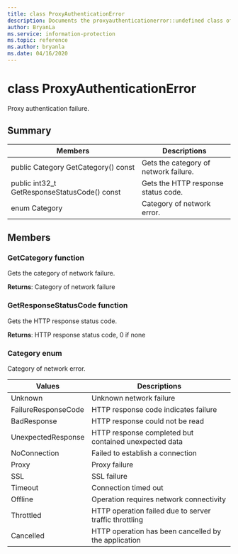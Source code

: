 ```yaml
---
title: class ProxyAuthenticationError 
description: Documents the proxyauthenticationerror::undefined class of the Microsoft Information Protection (MIP) SDK.
author: BryanLa
ms.service: information-protection
ms.topic: reference
ms.author: bryanla
ms.date: 04/16/2020
---
```


# class ProxyAuthenticationError 
Proxy authentication failure.
  
## Summary

| Members                                       | Descriptions
|-----------------------------------------------|---------------------------------------------
| public Category GetCategory() const           |  Gets the category of network failure.
| public int32_t GetResponseStatusCode() const  |  Gets the HTTP response status code.
| enum Category                                 |  Category of network error.
  
## Members
  
### GetCategory function

Gets the category of network failure.

**Returns**: Category of network failure
  
### GetResponseStatusCode function

Gets the HTTP response status code.

**Returns**: HTTP response status code, 0 if none
  
### Category enum

Category of network error.

| Values                   | Descriptions
|--------------------------|---------------------------------------------
| Unknown                  | Unknown network failure
| FailureResponseCode      | HTTP response code indicates failure
| BadResponse              | HTTP response could not be read
| UnexpectedResponse       | HTTP response completed but contained unexpected data
| NoConnection             | Failed to establish a connection
| Proxy                    | Proxy failure
| SSL                      | SSL failure
| Timeout                  | Connection timed out
| Offline                  | Operation requires network connectivity
| Throttled                | HTTP operation failed due to server traffic throttling
| Cancelled                | HTTP operation has been cancelled by the application
